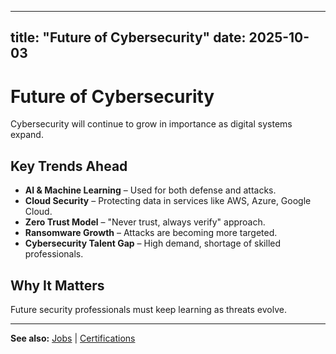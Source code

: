 


---
title: "Future of Cybersecurity"
date: 2025-10-03
---

# Future of Cybersecurity  

Cybersecurity will continue to grow in importance as digital systems expand.  

## Key Trends Ahead  
- **AI & Machine Learning** – Used for both defense and attacks.  
- **Cloud Security** – Protecting data in services like AWS, Azure, Google Cloud.  
- **Zero Trust Model** – "Never trust, always verify" approach.  
- **Ransomware Growth** – Attacks are becoming more targeted.  
- **Cybersecurity Talent Gap** – High demand, shortage of skilled professionals.  

## Why It Matters  
Future security professionals must keep learning as threats evolve.  

---
**See also:** [Jobs](jobs.md) | [Certifications](certifications.md)  
